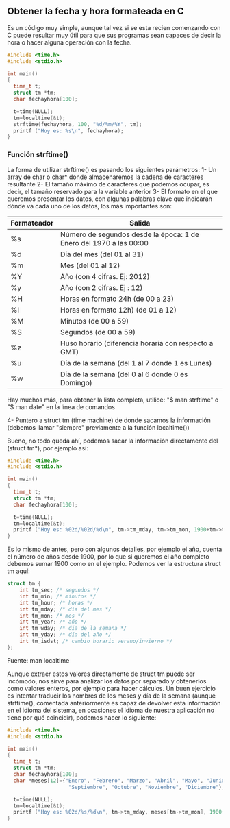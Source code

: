 ## Obtener la fecha y hora formateada en C ##

Es un código muy simple, aunque tal vez si se esta recien comenzando con C
puede resultar muy útil para que sus programas sean capaces de decir la hora
o hacer alguna operación con la fecha.

```C
#include <time.h>
#include <stdio.h>

int main()
{
  time_t t;
  struct tm *tm;
  char fechayhora[100];

  t=time(NULL);
  tm=localtime(&t);
  strftime(fechayhora, 100, "%d/%m/%Y", tm);
  printf ("Hoy es: %s\n", fechayhora);
}
```

### Función strftime() ###

La forma de utilizar strftime() es pasando los siguientes parámetros:
1- Un array de char o char* donde almacenaremos la cadena de caracteres resultante
2- El tamaño máximo de caracteres que podemos ocupar, es decir, el tamaño reservado
   para la variable anterior
3- El formato en el que queremos presentar los datos, con algunas palabras clave
   que indicarán dónde va cada uno de los datos, los más importantes son:

| Formateador | Salida |
| ----------- | ------ |
| %s | Número de segundos desde la época: 1 de Enero del 1970 a las 00:00 |
| %d | Día del mes (del 01 al 31) |
| %m | Mes (del 01 al 12) |
| %Y | Año (con 4 cifras. Ej: 2012) |
| %y | Año (con 2 cifras. Ej : 12) |
| %H | Horas en formato 24h (de 00 a 23) |
| %I | Horas en formato 12h) (de 01 a 12) |
| %M | Minutos (de 00 a 59) |
| %S | Segundos (de 00 a 59) |
| %z | Huso horario (diferencia horaria con respecto a GMT) |
| %u | Día de la semana (del 1 al 7 donde 1 es Lunes) |
| %w | Día de la semana (del 0 al 6 donde 0 es Domingo) |

Hay muchos más, para obtener la lista completa, utilice:
"$ man strftime" o "$ man date" en la línea de comandos

4- Puntero a struct tm (time machine) de donde sacamos
   la información (debemos llamar "siempre" previamente a la función localtime())

Bueno, no todo queda ahí, podemos sacar la información directamente
del (struct tm*), por ejemplo así:

```C
#include <time.h>
#include <stdio.h>

int main()
{
  time_t t;
  struct tm *tm;
  char fechayhora[100];

  t=time(NULL);
  tm=localtime(&t);
  printf ("Hoy es: %02d/%02d/%d\n", tm->tm_mday, tm->tm_mon, 1900+tm->tm_year);
}
```

Es lo mismo de antes, pero con algunos detalles, por ejemplo el año,
cuenta el número de años desde 1900, por lo que si queremos el año completo
debemos sumar 1900 como en el ejemplo. Podemos ver la estructura struct tm aquí:

```C
struct tm {
	int tm_sec; /* segundos */
	int tm_min; /* minutos */
	int tm_hour; /* horas */
	int tm_mday; /* día del mes */
	int tm_mon; /* mes */
	int tm_year; /* año */
	int tm_wday; /* día de la semana */
	int tm_yday; /* día del año */
	int tm_isdst; /* cambio horario verano/invierno */
};
```

Fuente: man localtime

Aunque extraer estos valores directamente de struct tm puede ser incómodo,
nos sirve para analizar los datos por separado y obtenerlos como valores enteros,
por ejemplo para hacer cálculos.
Un buen ejercicio es intentar traducir los nombres de los meses y día de la semana
(aunque strftime(), comentada anteriormente es capaz de devolver esta información
en el idioma del sistema, en ocasiones el idioma de nuestra aplicación no tiene
por qué coincidir), podemos hacer lo siguiente:

```C
#include <time.h>
#include <stdio.h>

int main()
{
  time_t t;
  struct tm *tm;
  char fechayhora[100];
  char *meses[12]={"Enero", "Febrero", "Marzo", "Abril", "Mayo", "Junio", "Julio", "Agosto",
					"Septiembre", "Octubre", "Noviembre", "Diciembre"};

  t=time(NULL);
  tm=localtime(&t);
  printf ("Hoy es: %02d/%s/%d\n", tm->tm_mday, meses[tm->tm_mon], 1900+tm->tm_year);
}
```